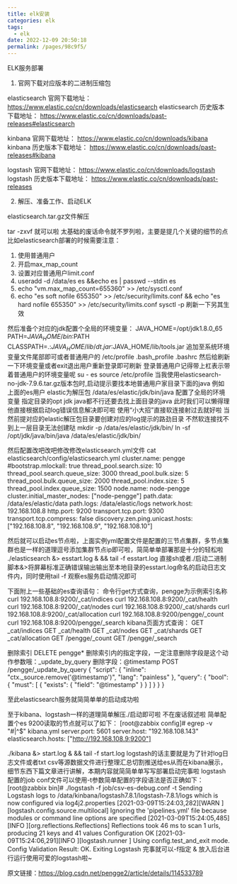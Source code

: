 ```yaml
---
title: elk安装
categories: elk
tags: 
  - elk
date: 2022-12-09 20:50:18
permalink: /pages/98c9f5/
---
```


ELK服务部署

1. 官网下载对应版本的二进制压缩包


elasticsearch 官网下载地址：
https://www.elastic.co/cn/downloads/elasticsearch
elasticsearch 历史版本下载地址：
 https://www.elastic.co/cn/downloads/past-releases#elasticsearch

kinbana 官网下载地址：
https://www.elastic.co/cn/downloads/kibana
kinbana 历史版本下载地址：
https://www.elastic.co/cn/downloads/past-releases#kibana

logstash 官网下载地址：
https://www.elastic.co/cn/downloads/logstash
logstash 历史版本下载地址：
https://www.elastic.co/cn/downloads/past-releases

2. 解压、准备工作、启动ELK

elasticsearch.tar.gz文件解压

tar -zxvf 就可以啦
太基础的废话命令就不罗列啦，主要是提几个关键的细节的点
比如elasticsearch部署的时候需要注意：
1. 使用普通用户
2. 开启max_map_count
3. 设置对应普通用户limit.conf
1. useradd -d /data/es es &&echo es | passwd --stdin es
2. echo "vm.max_map_count=655360" >> /etc/sysctl.conf
3. echo "es soft nofile 655350" >> /etc/security/limits.conf && echo "es hard nofile 655350" >> /etc/security/limits.conf
sysctl -p 刷新一下另其生效

然后准备个对应的jdk配置个全局的环境变量：
JAVA_HOME=/opt/jdk1.8.0_65
PATH=$JAVA_HOME/bin:$PATH
CLASSPATH=.:$JAVA_HOME/lib/dt.jar:$JAVA_HOME/lib/tools.jar
追加至系统环境变量文件尾部即可或者普通用户的
/etc/profile
.bash_profile
.bashrc
然后给刷新一下环境变量或者exit退出用户重新登录即可刷新
登录普通用户记得带上杠表示带着普通用户的环境变量呢 su - es
source /etc/profile
当我使用elasticsearch-no-jdk-7.9.6.tar.gz版本包时,启动提示要找本地普通用户家目录下面的java
例如上面的es用户 elastic为解压包
/data/es/elastic/jdk/bin/java
配置了全局的环境变量 指定目录的opt jdk java都不行还要去找上面目录的java
此时我们可以懒得理他直接根据启动log错误信息解决即可啦
使用“小大招”直接软连接射过去就好啦
当然前提对应的elastic解压包目录要创建对应的log提示的路劲目录 不然软连接找不到上一层目录无法创建哒
mkdir -p /data/es/elastic/jdk/bin/
ln -sf /opt/jdk/java/bin/java /data/es/elastic/jdk/bin/

然后配置改吧改吧修改修改elasticsearch.yml文件
cat elasticsearch/config/elasticsearch.yml
cluster.name: pengge
#bootstrap.mlockall: true
thread_pool.search.size: 10
thread_pool.search.queue_size: 3000
thread_pool.bulk.size: 5
thread_pool.bulk.queue_size: 2000
thread_pool.index.size: 5
thread_pool.index.queue_size: 1500
node.name: node-pengge
cluster.initial_master_nodes: ["node-pengge"]
path.data: /data/es/elastic/data
path.logs: /data/elastic/logs
network.host: 192.168.108.8
http.port: 9200
transport.tcp.port: 9300
transport.tcp.compress: false
discovery.zen.ping.unicast.hosts: ["192.168.108.8", "192.168.108.9", "192.168.108.10"]

然后就可以启动es节点啦，上面实例yml配置文件是配置的三节点集群，多节点集群也是一样的道理逗号添加集群节点ip即可啦，简简单单部署那是十分的轻松啦
 ./elasticsearch &> esstart.log & && tail -f esstart.log
直接sh或者./启动二进制脚本&>将屏幕标准正确错误输出输出至本地目录的esstart.log命名的启动日志文件内，同时使用tail -f 观察es服务启动情况即可

下面附上一些基础的es查询语句：
命令行get方式查询，pengge为示例索引名称
curl 192.168.108.8:9200/_cat/indices
curl 192.168.108.8:9200/_cat/health
curl 192.168.108.8:9200/_cat/nodes
curl 192.168.108.8:9200/_cat/shards
curl 192.168.108.8:9200/_cat/allocation
curl 192.168.108.8:9200/pengge/_count
curl 192.168.108.8:9200/pengge/_search
kibana页面方式查询：
GET _cat/indices
GET _cat/health
GET _cat/nodes
GET _cat/shards
GET _cat/allocation
GET /pengge/_count
GET /pengge/_search


删除索引
DELETE pengge*
删除索引内的指定字段，一定注意删除字段是这个动作参数哦：_update_by_query
删除字段：@timestamp
POST /pengge/_update_by_query
{
  "script": {
    "inline": "ctx._source.remove('@timestamp')",
    "lang": "painless"
  },
  "query": {
    "bool": {
      "must": [
        {
          "exists": {
            "field": "@timestamp"
          }
        }
      ]
    }
  }
}

至此elasticsearch服务就简简单单的启动成功啦

至于kibana、logstash一样的道理简单解压./启动即可啦
不在废话叙述啦
简单配置个es 9200读取的节点就可以了如下：
[root@zabbix config]# egrep -v "#|^$" kibana.yml
server.port: 5601
server.host: "192.168.108.143"
elasticsearch.hosts: ["http://192.168.108.9:9200"]

./kibana &> start.log & && tail -f start.log
logstash的话主要就是为了针对log日志文件或者txt csv等源数据文件进行整理汇总切割推送给es从而在kibana展示，细节东西下篇文章进行讲解，本期内容就简简单单写写部署启动完事啦
logstash配置的job conf文件可以使用-t参数简单配置的字段语法是否正确如下：
[root@zabbix bin]# ./logstash -f job/csv-es-debug.conf -t
Sending Logstash logs to /data/kinbana/logstash7.8.1/logstash-7.8.1/logs which is now configured via log4j2.properties
[2021-03-09T15:24:03,282][WARN ][logstash.config.source.multilocal] Ignoring the 'pipelines.yml' file because modules or command line options are specified
[2021-03-09T15:24:05,485][INFO ][org.reflections.Reflections] Reflections took 46 ms to scan 1 urls, producing 21 keys and 41 values
Configuration OK
[2021-03-09T15:24:06,291][INFO ][logstash.runner          ] Using config.test_and_exit mode. Config Validation Result: OK. Exiting Logstash
完事就可以-f指定 & 放入后台进行运行使用可爱的logstash啦~


原文链接：https://blog.csdn.net/pengge2/article/details/114533789